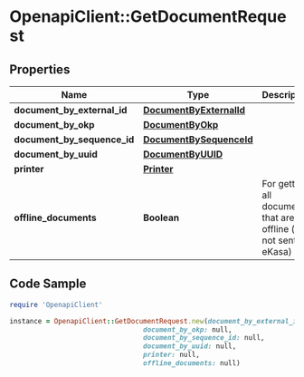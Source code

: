 # OpenapiClient::GetDocumentRequest

## Properties

Name | Type | Description | Notes
------------ | ------------- | ------------- | -------------
**document_by_external_id** | [**DocumentByExternalId**](DocumentByExternalId.md) |  | [optional] 
**document_by_okp** | [**DocumentByOkp**](DocumentByOkp.md) |  | [optional] 
**document_by_sequence_id** | [**DocumentBySequenceId**](DocumentBySequenceId.md) |  | [optional] 
**document_by_uuid** | [**DocumentByUUID**](DocumentByUUID.md) |  | [optional] 
**printer** | [**Printer**](Printer.md) |  | [optional] 
**offline_documents** | **Boolean** | For getting all documents that are offline (still not sent to eKasa) | [optional] 

## Code Sample

```ruby
require 'OpenapiClient'

instance = OpenapiClient::GetDocumentRequest.new(document_by_external_id: null,
                                 document_by_okp: null,
                                 document_by_sequence_id: null,
                                 document_by_uuid: null,
                                 printer: null,
                                 offline_documents: null)
```


